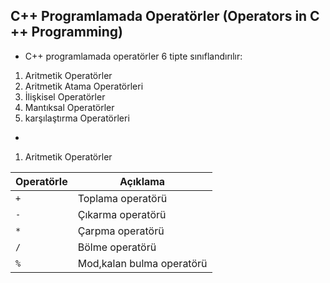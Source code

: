 ## C++ Programlamada Operatörler (Operators in C ++ Programming)
- C++ programlamada operatörler 6 tipte sınıflandırılır:
1. Aritmetik Operatörler
2. Aritmetik Atama Operatörleri
3. İlişkisel Operatörler
4. Mantıksal Operatörler
5. karşılaştırma Operatörleri
- 

1. Aritmetik Operatörler

| Operatörle  | Açıklama |
| ------------- | ------------- |
| `+`  | Toplama operatörü  |
| `-`  | Çıkarma operatörü  |
| `*`  | Çarpma operatörü |
| `/`  | Bölme operatörü |
| `%`  | Mod,kalan bulma operatörü |

```



```
